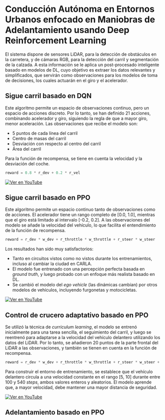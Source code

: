 # Conducción Autónoma en Entornos Urbanos enfocado en Maniobras de Adelantamiento usando Deep Reinforcement Learning

El sistema dispone de sensores LiDAR, para la detección de obstáculos en la carretera, y de cámaras RGB, para la detección del carril y segmentación de la calzada. A esta información se le aplica un post-procesado inteligente basado en modelos de DL, cuyo objetivo es extraer los datos relevantes y simplificados, que servirán como observaciones para los modelos de toma de decisiones, los cuales actuarán en el giro y el acelerador.

## Sigue carril basado en DQN

Este algoritmo permite un espacio de observaciones continuo, pero un espacio de acciones discreto. Por lo tanto, se han definido 21 acciones, combinando acelerador y giro, siguiendo la regla de que a mayor giro, menor aceleración. Las observaciones que recibe el modelo son:
- 5 puntos de cada línea del carril  
- Centro de masas del carril  
- Desviación con respecto al centro del carril  
- Área del carril  

Para la función de recompensa, se tiene en cuenta la velocidad y la desviación del coche.  
```python
reward = 0.8 * r_dev + 0.2 * r_vel
 ```

[![Ver en YouTube](https://img.youtube.com/vi/rzy2Vg57zA8/0.jpg)](https://www.youtube.com/watch?v=rzy2Vg57zA8)

## Sigue carril basado en PPO

Este algoritmo permite un espacio continuo tanto de observaciones como de acciones. El acelerador tiene un rango completo de [0.0, 1.0], mientras que el giro está limitado al intervalo [-0.2, 0.2]. A las observaciones del modelo se añade la velocidad del vehículo, lo que facilita el entendimiento de la función de recompensa.
```python
reward = r_dev * w_dev + r_throttle * w_throttle + r_steer * w_steer
```

Los resultados han sido muy satisfactorios:
- Tanto en circuitos vistos como no vistos durante los entrenamientos, incluso al cambiar la ciudad en CARLA.
- El modelo fue entrenado con una percepción perfecta basada en *ground truth*, y luego probado con un enfoque más realista basado en DL.
- Se cambió el modelo del *ego vehicle* (las dinámicas cambian) por otros modelos de vehículos, incluyendo furgonetas y motocicletas.

[![Ver en YouTube](https://img.youtube.com/vi/WRPLzKqJdto/0.jpg)](https://www.youtube.com/watch?v=WRPLzKqJdto)

## Control de crucero adaptativo basado en PPO

Se utilizó la técnica de *curriculum learning*, el modelo se entrenó inicialmente para una tarea sencilla, el seguimiento del carril, y luego se reentrenó para adaptarse a la velocidad del vehículo delantero utilizando los datos del LiDAR. Por lo tanto, se añadieron 20 puntos de la parte frontal del LiDAR a las observaciones, y también se tienen en cuenta en la función de recompensa.
```python
reward = r_dev * w_dev + r_throttle * w_throttle + r_steer * w_steer + r_lidar * w_lidar
```

Para construir el entorno de entrenamiento, se establece que el vehículo delantero circula a una velocidad constante en el rango [5, 10] durante entre 100 y 540 *steps*, ambos valores enteros y aleatorios. El modelo aprende que, a mayor velocidad, debe mantener una mayor distancia de seguridad.

[![Ver en YouTube](https://img.youtube.com/vi/mN0Y2q6ny5w/0.jpg)](https://www.youtube.com/watch?v=mN0Y2q6ny5w)

## Adelantamiento basado en PPO
